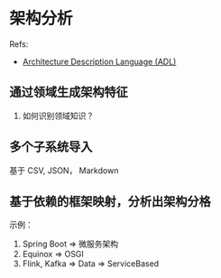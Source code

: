 # 架构分析

Refs:

- [Architecture Description Language (ADL)](https://cio-wiki.org/wiki/Architecture_Description_Language_(ADL))

## 通过领域生成架构特征

1. 如何识别领域知识？

## 多个子系统导入

基于 CSV, JSON， Markdown

## 基于依赖的框架映射，分析出架构分格

示例：

1. Spring Boot => 微服务架构
2. Equinox => OSGI
3. Flink, Kafka => Data => ServiceBased